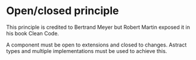 # Open/closed principle

This principle is credited to Bertrand Meyer but Robert Martin exposed it in his book Clean Code.

A component must be open to extensions and closed to changes.
Astract types and multiple implementations must be used to achieve this.